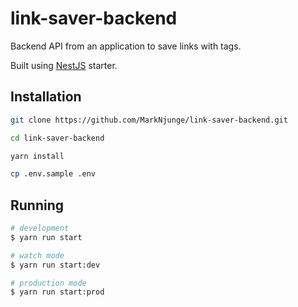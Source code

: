 # link-saver-backend

Backend API from an application to save links with tags.

Built using [NestJS](https://nestjs.com/) starter.

## Installation

```bash
git clone https://github.com/MarkNjunge/link-saver-backend.git

cd link-saver-backend

yarn install

cp .env.sample .env
```

## Running

```bash
# development
$ yarn run start

# watch mode
$ yarn run start:dev

# production mode
$ yarn run start:prod
```
